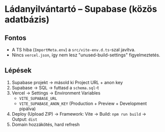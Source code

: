 
# Ládanyilvántartó – Supabase (közös adatbázis)

## Fontos
- A TS hiba (`ImportMeta.env`) a `src/vite-env.d.ts`-szal javítva.
- Nincs `vercel.json`, így nem lesz "unused-build-settings" figyelmeztetés.

## Lépések
1) Supabase projekt → másold ki Project URL + anon key
2) Supabase → SQL → futtasd a `schema.sql`-t
3) Vercel → Settings → Environment Variables
   - `VITE_SUPABASE_URL`
   - `VITE_SUPABASE_ANON_KEY`
   (Production + Preview + Development pipálva)
4) Deploy (Upload ZIP) → Framework: Vite → Build: `npm run build` → Output: `dist`
5) Domain hozzákötés, hard refresh
